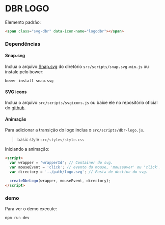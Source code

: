 # DBR LOGO

Elemento padrão:
```html
<span class="svg-dbr" data-icon-name="logodbr"></span>
```

### Dependências

#### Snap.svg

Inclua o arquivo [Snap.svg](https://github.com/adobe-webplatform/Snap.svg) do diretório `src/scripts/snap.svg-min.js` ou instale pelo bower:

```
bower install snap.svg
```

#### SVG icons
Inclua o arquivo `src/scripts/svgicons.js` ou baixe ele no repositório oficial do [github](https://github.com/codrops/AnimatedSVGIcons/blob/master/js/svgicons.js).

#### Animação
Para adicionar a transição do logo inclua o `src/scripts/dbr-logo.js`.

> basic style `src/styles/style.css`

Iniciando a animação:

```html
<script>
  var wrapper = 'wrapperId'; // Container do svg.
  var mouseEvent = 'click'; // evento do mouse, 'mouseover' ou 'click'.
  var directory = '../path/logo.svg'; // Pasta de destino do svg.

  createDbrLogo(wrapper, mouseEvent, directory);
</script>
```

### demo
Para ver o demo execute:
```
npm run dev
```
